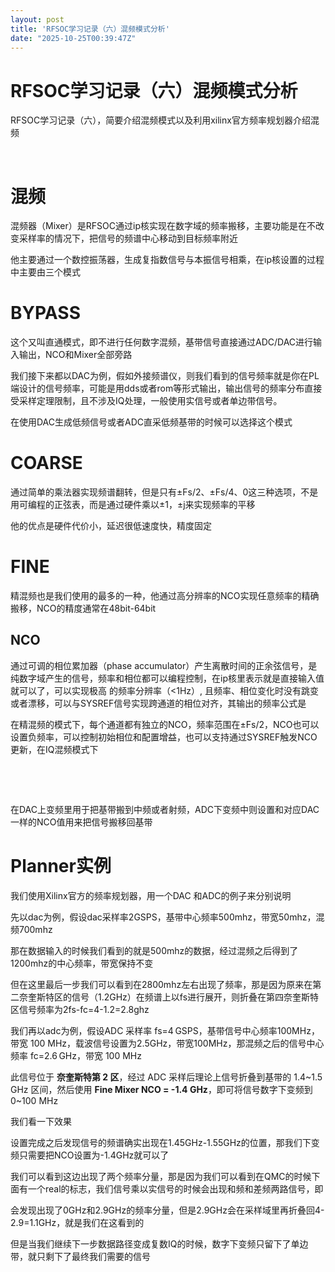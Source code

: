 ```yaml
---
layout: post
title: 'RFSOC学习记录（六）混频模式分析'
date: "2025-10-25T00:39:47Z"
---
```

RFSOC学习记录（六）混频模式分析
==================

RFSOC学习记录（六），简要介绍混频模式以及利用xilinx官方频率规划器介绍混频

​

混频
==

混频器（Mixer）是RFSOC通过ip核实现在数字域的频率搬移，主要功能是在不改变采样率的情况下，把信号的频谱中心移动到目标频率附近

他主要通过一个数控振荡器，生成复指数信号与本振信号相乘，在ip核设置的过程中主要由三个模式

BYPASS
======

这个又叫直通模式，即不进行任何数字混频，基带信号直接通过ADC/DAC进行输入输出，NCO和Mixer全部旁路

我们接下来都以DAC为例，假如外接频谱仪，则我们看到的信号频率就是你在PL端设计的信号频率，可能是用dds或者rom等形式输出，输出信号的频率分布直接受采样定理限制，且不涉及IQ处理，一般使用实信号或者单边带信号。

在使用DAC生成低频信号或者ADC直采低频基带的时候可以选择这个模式

COARSE
======

通过简单的乘法器实现频谱翻转，但是只有±Fs/2、±Fs/4、0这三种选项，不是用可编程的正弦表，而是通过硬件乘以±1，±j来实现频率的平移

他的优点是硬件代价小，延迟很低速度快，精度固定

FINE
====

精混频也是我们使用的最多的一种，他通过高分辨率的NCO实现任意频率的精确搬移，NCO的精度通常在48bit-64bit

NCO
---

通过可调的相位累加器（phase accumulator）产生离散时间的正余弦信号，是纯数字域产生的信号，频率和相位都可以编程控制，在ip核里表示就是直接输入值就可以了，可以实现极高 的频率分辨率（<1Hz）, 且频率、相位变化时没有跳变或者漂移，可以与SYSREF信号实现跨通道的相位对齐，其输出的频率公式是

在精混频的模式下，每个通道都有独立的NCO，频率范围在±Fs/2，NCO也可以设置负频率，可以控制初始相位和配置增益，也可以支持通过SYSREF触发NCO更新，在IQ混频模式下

     

     

在DAC上变频里用于把基带搬到中频或者射频，ADC下变频中则设置和对应DAC一样的NCO值用来把信号搬移回基带

Planner实例
=========

我们使用Xilinx官方的频率规划器，用一个DAC 和ADC的例子来分别说明

先以dac为例，假设dac采样率2GSPS，基带中心频率500mhz，带宽50mhz，混频700mhz

那在数据输入的时候我们看到的就是500mhz的数据，经过混频之后得到了1200mhz的中心频率，带宽保持不变

但在这里最后一步我们可以看到在2800mhz左右出现了频率，那是因为原来在第二奈奎斯特区的信号（1.2GHz）在频谱上以fs进行展开，则折叠在第四奈奎斯特区信号频率为2fs-fc=4-1.2=2.8ghz

我们再以adc为例，假设ADC 采样率 fs=4 GSPS，基带信号中心频率100MHz，带宽 100 MHz，载波信号设置为2.5GHz，带宽100MHz，那混频之后的信号中心频率 fc=2.6 GHz，带宽 100 MHz

此信号位于 **奈奎斯特第 2 区**，经过 ADC 采样后理论上信号折叠到基带的 1.4~1.5 GHz 区间，然后使用 **Fine Mixer NCO = -1.4 GHz**，即可将信号数字下变频到 0~100 MHz

我们看一下效果

设置完成之后发现信号的频谱确实出现在1.45GHz-1.55GHz的位置，那我们下变频只需要把NCO设置为-1.4GHz就可以了

我们可以看到这边出现了两个频率分量，那是因为我们可以看到在QMC的时候下面有一个real的标志，我们信号乘以实信号的时候会出现和频和差频两路信号，即

会发现出现了0GHz和2.9GHz的频率分量，但是2.9GHz会在采样域里再折叠回4-2.9=1.1GHz，就是我们在这看到的

但是当我们继续下一步数据路径变成复数IQ的时候，数字下变频只留下了单边带，就只剩下了最终我们需要的信号

​